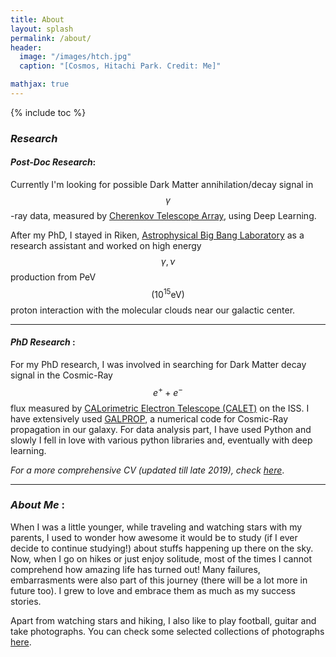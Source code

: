 ```yaml
---
title: About
layout: splash
permalink: /about/
header:
  image: "/images/htch.jpg"
  caption: "[Cosmos, Hitachi Park. Credit: Me]"

mathjax: true
---
```


{% include toc %}



### _Research_

#### _Post-Doc Research_: 

 Currently I'm looking for possible Dark Matter annihilation/decay signal in $$ \gamma $$-ray data, measured by [Cherenkov Telescope Array](https://www.cta-observatory.org/), using Deep Learning. 

 After my PhD, I stayed in Riken, [Astrophysical Big Bang Laboratory](http://nagataki-lab.riken.jp/index_en.html) as a research assistant and worked on high energy $$\gamma, \nu$$ production from PeV $$\left( 10^{15} \text{eV} \right)$$ proton interaction with the molecular clouds near our galactic center.  

**********************************************************

#### _PhD Research_ :

 For my PhD research, I was involved in searching for Dark Matter decay signal in the Cosmic-Ray $$e^+ + e^-$$ flux measured by [CALorimetric Electron Telescope (CALET)](https://www.nasa.gov/mission_pages/station/research/experiments/explorer/Investigation.html?#id=1027) on the ISS. I have extensively used [GALPROP](https://galprop.stanford.edu/), a numerical code for Cosmic-Ray propagation in our galaxy. For data analysis part, I have used Python and slowly I fell in love with various python libraries and, eventually with deep learning.   


_For a more comprehensive CV (updated till late 2019), check [here](/images/Updated_Resume_ML.pdf)_.  

**********************************************************

### _About Me_ :

 When I was a little younger, while traveling and watching stars with my parents, I used to wonder how awesome it would be to study  (if I ever decide to continue studying!) about stuffs happening up there on the sky. Now, when I go on hikes or just enjoy solitude, most of the times I cannot comprehend how amazing life has turned out! Many failures, embarrasments were also part of this journey (there will be a lot more in future too). I grew to love and embrace them as much as my success stories. <br>

Apart from watching stars and hiking, I also like to play football, guitar and take photographs. You can check some selected collections of photographs [here](https://flickr.com/photos/suvob).  
 
